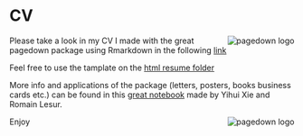 # CV

<a href="https://github.com/rstudio/pagedown"><img src="/163582/51942716-66be4180-23dd-11e9-8dbc-fdb4f465d1c2.png" alt="pagedown logo" align="right" /></a>

Please take a look in my CV I made with the great pagedown package using Rmarkdown in the following [link](https://rawcdn.githack.com/elior631/CV/bc2b04ca312c299468a2d09658bd01e54e95744f/HTML%20resume/html-resume.html)

Feel free to use the tamplate on the [html resume folder](https://github.com/elior631/CV/tree/master/HTML%20resume)


More info and applications of the package (letters, posters, books business cards etc.) can be found in this [great notebook](https://pagedown.rbind.io/) made by Yihui Xie and Romain Lesur.

<a href="https://github.com/rstudio/pagedown"><img src="https://tynmedia.com/tynmag/wp-content/uploads/sites/3/2019/09/fintech-2.jpg" alt="pagedown logo" align="right" /></a>



Enjoy
